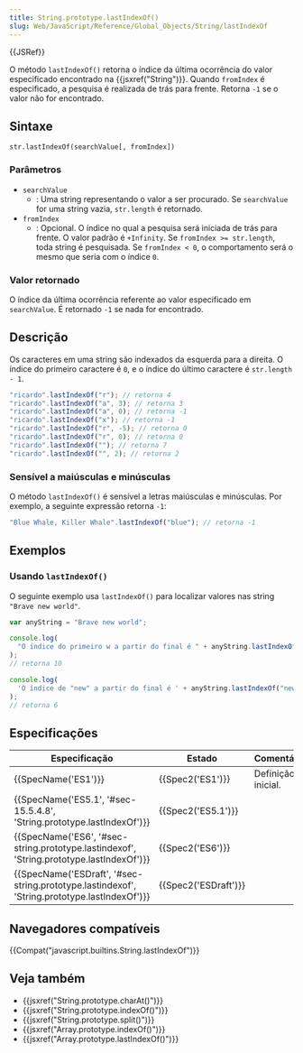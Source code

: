 ```yaml
---
title: String.prototype.lastIndexOf()
slug: Web/JavaScript/Reference/Global_Objects/String/lastIndexOf
---
```


{{JSRef}}

O método `lastIndexOf()` retorna o índice da última ocorrência do valor especificado encontrado na {{jsxref("String")}}. Quando `fromIndex` é especificado, a pesquisa é realizada de trás para frente. Retorna `-1` se o valor não for encontrado.

## Sintaxe

```
str.lastIndexOf(searchValue[, fromIndex])
```

### Parâmetros

- `searchValue`
  - : Uma string representando o valor a ser procurado. Se `searchValue` for uma string vazia, `str.length` é retornado.
- `fromIndex`
  - : Opcional. O índice no qual a pesquisa será iniciada de trás para frente. O valor padrão é `+Infinity`. Se `fromIndex >= str.length`, toda string é pesquisada. Se `fromIndex < 0`, o comportamento será o mesmo que seria com o índice `0`.

### Valor retornado

O índice da última ocorrência referente ao valor especificado em `searchValue`. É retornado `-1` se nada for encontrado.

## Descrição

Os caracteres em uma string são indexados da esquerda para a direita. O índice do primeiro caractere é `0`, e o índice do último caractere é `str.length - 1`.

```js
"ricardo".lastIndexOf("r"); // retorna 4
"ricardo".lastIndexOf("a", 3); // retorna 3
"ricardo".lastIndexOf("a", 0); // retorna -1
"ricardo".lastIndexOf("x"); // retorna -1
"ricardo".lastIndexOf("r", -5); // retorna 0
"ricardo".lastIndexOf("r", 0); // retorna 0
"ricardo".lastIndexOf(""); // retorna 7
"ricardo".lastIndexOf("", 2); // retorna 2
```

### Sensível a maiúsculas e minúsculas

O método `lastIndexOf()` é sensível a letras maiúsculas e minúsculas. Por exemplo, a seguinte expressão retorna `-1`:

```js
"Blue Whale, Killer Whale".lastIndexOf("blue"); // retorna -1
```

## Exemplos

### Usando `lastIndexOf()`

O seguinte exemplo usa `lastIndexOf()` para localizar valores nas string `"Brave new world"`.

```js
var anyString = "Brave new world";

console.log(
  "O índice do primeiro w a partir do final é " + anyString.lastIndexOf("w"),
);
// retorna 10

console.log(
  'O índice de "new" a partir do final é ' + anyString.lastIndexOf("new"),
);
// retorna 6
```

## Especificações

| Especificação                                                                                | Estado               | Comentários        |
| -------------------------------------------------------------------------------------------- | -------------------- | ------------------ |
| {{SpecName('ES1')}}                                                                          | {{Spec2('ES1')}}     | Definição inicial. |
| {{SpecName('ES5.1', '#sec-15.5.4.8', 'String.prototype.lastIndexOf')}}                       | {{Spec2('ES5.1')}}   |                    |
| {{SpecName('ES6', '#sec-string.prototype.lastindexof', 'String.prototype.lastIndexOf')}}     | {{Spec2('ES6')}}     |                    |
| {{SpecName('ESDraft', '#sec-string.prototype.lastindexof', 'String.prototype.lastIndexOf')}} | {{Spec2('ESDraft')}} |                    |

## Navegadores compatíveis

{{Compat("javascript.builtins.String.lastIndexOf")}}

## Veja também

- {{jsxref("String.prototype.charAt()")}}
- {{jsxref("String.prototype.indexOf()")}}
- {{jsxref("String.prototype.split()")}}
- {{jsxref("Array.prototype.indexOf()")}}
- {{jsxref("Array.prototype.lastIndexOf()")}}
